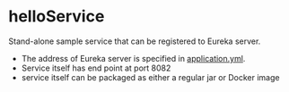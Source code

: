 # helloService
Stand-alone sample service that can be registered to Eureka server. 
* The address of Eureka server is specified in [application.yml](src/main/resources/application.yml).
* Service itself has end point at port 8082
* service itself can be packaged as either a regular jar or Docker image